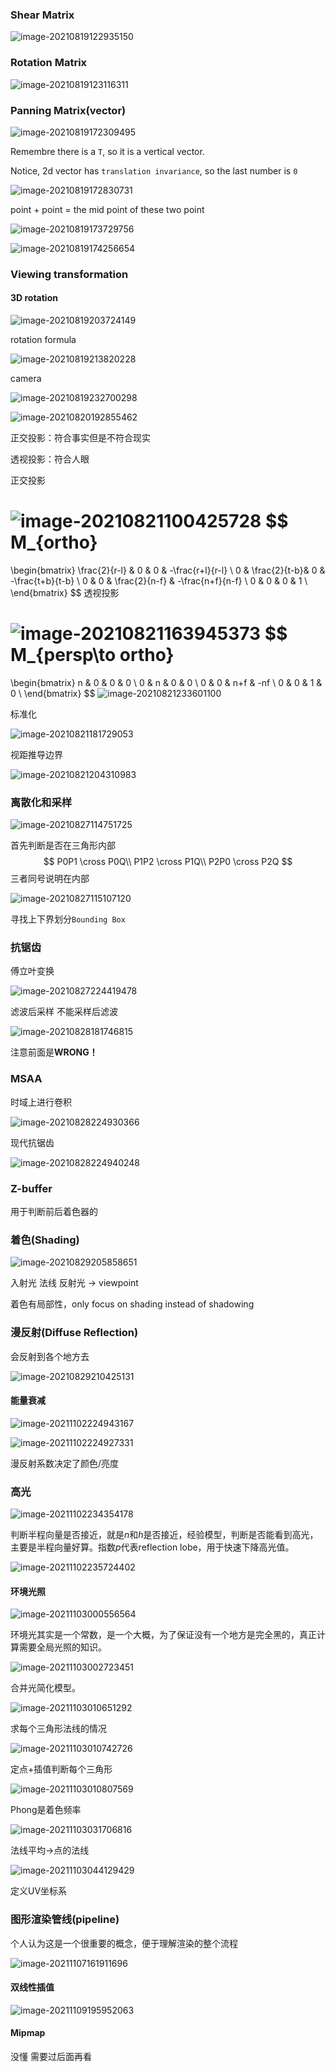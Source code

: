 ### Shear Matrix

![image-20210819122935150](hw1.assets/image-20210819122935150.png)

### Rotation Matrix

![image-20210819123116311](hw1.assets/image-20210819123116311.png)

### Panning Matrix(vector)

![image-20210819172309495](hw1.assets/image-20210819172309495.png)

Remembre there is a `T`, so it is a vertical vector.

Notice, 2d vector has `translation invariance`, so the last number is `0`

![image-20210819172830731](hw1.assets/image-20210819172830731.png)

point + point = the mid point of these two point

![image-20210819173729756](hw1.assets/image-20210819173729756.png)

![image-20210819174256654](hw1.assets/image-20210819174256654.png)

### Viewing transformation

#### 3D rotation

![image-20210819203724149](hw1.assets/image-20210819203724149.png)

rotation formula

![image-20210819213820228](hw1.assets/image-20210819213820228.png)

camera

![image-20210819232700298](hw1.assets/image-20210819232700298.png)

![image-20210820192855462](hw1.assets/image-20210820192855462.png)

正交投影：符合事实但是不符合现实

透视投影：符合人眼

正交投影

![image-20210821100425728](hw1.assets/image-20210821100425728.png)
$$
M_{ortho}
=
\begin{bmatrix}
    \frac{2}{r-l} & 0 & 0 & -\frac{r+l}{r-l} \\
    0 & \frac{2}{t-b}& 0 & -\frac{t+b}{t-b} \\
    0 & 0 & \frac{2}{n-f} & -\frac{n+f}{n-f} \\
    0 & 0 & 0 & 1 \\
\end{bmatrix}
$$
透视投影

![image-20210821163945373](hw1.assets/image-20210821163945373.png)
$$
M_{persp\to ortho}
=
\begin{bmatrix}
    n & 0 & 0 & 0 \\
    0 & n & 0 & 0 \\
    0 & 0 & n+f & -nf \\
    0 & 0 & 1 & 0 \\
\end{bmatrix}
$$
![image-20210821233601100](hw1.assets/image-20210821233601100.png)

标准化

![image-20210821181729053](hw1.assets/image-20210821181729053.png)

视距推导边界

![image-20210821204310983](hw1.assets/image-20210821204310983.png)

### 离散化和采样

![image-20210827114751725](games101.assets/image-20210827114751725.png)

首先判断是否在三角形内部
$$
P0P1 \cross P0Q\\
P1P2 \cross P1Q\\
P2P0 \cross P2Q
$$
三者同号说明在内部

![image-20210827115107120](games101.assets/image-20210827115107120.png)

寻找上下界划分`Bounding Box`

### 抗锯齿

傅立叶变换

![image-20210827224419478](games101.assets/image-20210827224419478.png)

滤波后采样 不能采样后滤波

![image-20210828181746815](games101.assets/image-20210828181746815.png)

注意前面是**WRONG！**

### MSAA

时域上进行卷积

![image-20210828224930366](games101.assets/image-20210828224930366.png)

现代抗锯齿

![image-20210828224940248](games101.assets/image-20210828224940248.png)

### Z-buffer

用于判断前后着色器的

### 着色(Shading)

![image-20210829205858651](games101.assets/image-20210829205858651.png)

入射光 法线 反射光 -> viewpoint

着色有局部性，only focus on shading instead of shadowing

### 漫反射(Diffuse Reflection)

会反射到各个地方去

![image-20210829210425131](games101.assets/image-20210829210425131.png)

#### 能量衰减

![image-20211102224943167](games101.assets/image-20211102224943167.png)

![image-20211102224927331](games101.assets/image-20211102224927331.png)

漫反射系数决定了颜色/亮度

### 高光

![image-20211102234354178](games101.assets/image-20211102234354178.png)

判断半程向量是否接近，就是$n$和$h$是否接近，经验模型，判断是否能看到高光，主要是半程向量好算。指数$p$代表reflection lobe，用于快速下降高光值。

![image-20211102235724402](games101.assets/image-20211102235724402.png)

#### 环境光照

![image-20211103000556564](games101.assets/image-20211103000556564.png)

环境光其实是一个常数，是一个大概，为了保证没有一个地方是完全黑的，真正计算需要全局光照的知识。

![image-20211103002723451](games101.assets/image-20211103002723451.png)

合并光简化模型。

![image-20211103010651292](games101.assets/image-20211103010651292.png)

求每个三角形法线的情况

![image-20211103010742726](games101.assets/image-20211103010742726.png)

定点+插值判断每个三角形

![image-20211103010807569](games101.assets/image-20211103010807569.png)

Phong是着色频率

![image-20211103031706816](games101.assets/image-20211103031706816.png)

法线平均->点的法线

![image-20211103044129429](games101.assets/image-20211103044129429.png)

定义UV坐标系

### 图形渲染管线(pipeline)

个人认为这是一个很重要的概念，便于理解渲染的整个流程

![image-20211107161911696](games101.assets/image-20211107161911696.png)

#### 双线性插值

![image-20211109195952063](games101.assets/image-20211109195952063.png)

#### Mipmap

没懂 需要过后面再看




